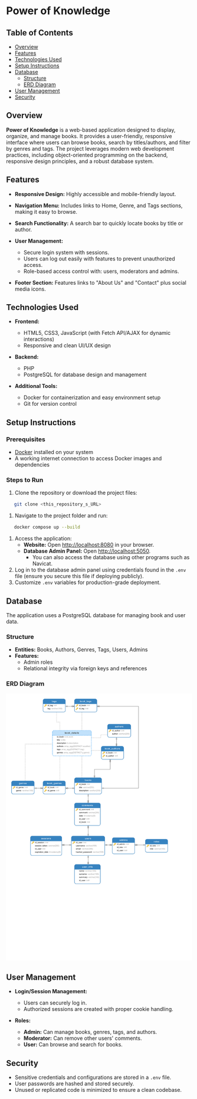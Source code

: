 # Power of Knowledge
## Table of Contents
- [Overview](#overview)
- [Features](#features)
- [Technologies Used](#technologies-used)
- [Setup Instructions](#setup-instructions)
- [Database](#database)
   - [Structure](#structure)
   - [ERD Diagram](#erd-diagram)
- [User Management](#user-management)
- [Security](#security)

## Overview
**Power of Knowledge** is a web-based application designed to display, organize, and manage books. It provides a user-friendly, responsive interface where users can browse books, search by titles/authors, and filter by genres and tags.
The project leverages modern web development practices, including object-oriented programming on the backend, responsive design principles, and a robust database system.
## Features
- **Responsive Design:** Highly accessible and mobile-friendly layout.
- **Navigation Menu:** Includes links to Home, Genre, and Tags sections, making it easy to browse.
- **Search Functionality:** A search bar to quickly locate books by title or author.
- **User Management:**
   - Secure login system with sessions.
   - Users can log out easily with features to prevent unauthorized access.
   - Role-based access control with: users, moderators and admins.

- **Footer Section:** Features links to "About Us" and "Contact" plus social media icons.

## Technologies Used
- **Frontend:**
   - HTML5, CSS3, JavaScript (with Fetch API/AJAX for dynamic interactions)
   - Responsive and clean UI/UX design

- **Backend:**
   - PHP
   - PostgreSQL for database design and management

- **Additional Tools:**
   - Docker for containerization and easy environment setup
   - Git for version control

## Setup Instructions
### Prerequisites
- [Docker](https://www.docker.com/) installed on your system
- A working internet connection to access Docker images and dependencies

### Steps to Run
1. Clone the repository or download the project files:
``` bash
   git clone <this_repository_s_URL>
```
1. Navigate to the project folder and run:
``` bash
   docker compose up --build
```
1. Access the application:
   - **Website:** Open [http://localhost:8080](http://localhost:8080) in your browser.
   - **Database Admin Panel:** Open [http://localhost:5050](http://localhost:5050).
     - You can also access the database using other programs such as Navicat.
2. Log in to the database admin panel using credentials found in the `.env` file (ensure you secure this file if deploying publicly).
3. Customize `.env` variables for production-grade deployment.

## Database
The application uses a PostgreSQL database for managing book and user data.
### Structure
- **Entities:** Books, Authors, Genres, Tags, Users, Admins
- **Features:**
   - Admin roles
   - Relational integrity via foreign keys and references

### ERD Diagram
![ERD Diagram](/public/images/readme/ERDDiagram.svg)
## User Management
- **Login/Session Management:**
   - Users can securely log in.
   - Authorized sessions are created with proper cookie handling.

- **Roles:**
   - **Admin:** Can manage books, genres, tags, and authors.
   - **Moderator:** Can remove other users' comments.
   - **User:** Can browse and search for books.

## Security
- Sensitive credentials and configurations are stored in a `.env` file.
- User passwords are hashed and stored securely.
- Unused or replicated code is minimized to ensure a clean codebase.